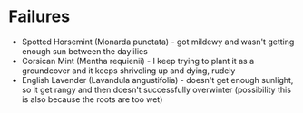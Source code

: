 # Failures
- Spotted Horsemint (Monarda punctata) - got mildewy and wasn't getting enough sun between the daylilies
- Corsican Mint (Mentha requienii) - I keep trying to plant it as a groundcover and it keeps shriveling up and dying, rudely
- English Lavender (Lavandula angustifolia) - doesn't get enough sunlight, so it get rangy and then doesn't successfully overwinter (possibility this is also because the roots are too wet)
